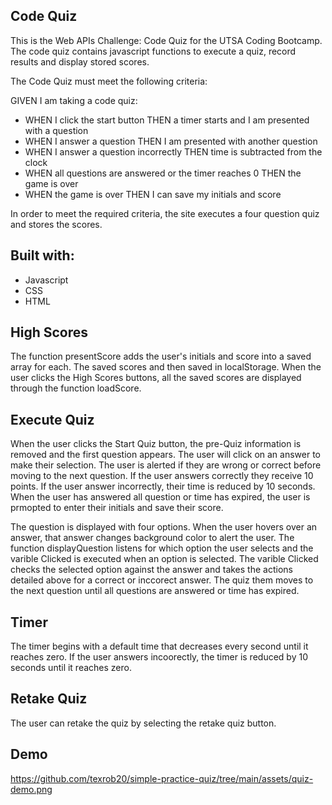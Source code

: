 ## Code Quiz
This is the Web APIs Challenge: Code Quiz for the UTSA Coding Bootcamp.  The code quiz contains javascript functions to execute a quiz, record results and display stored scores.

The Code Quiz must meet the following criteria:

GIVEN I am taking a code quiz:

- WHEN I click the start button THEN a timer starts and I am presented with a question
- WHEN I answer a question THEN I am presented with another question
- WHEN I answer a question incorrectly THEN time is subtracted from the clock
- WHEN all questions are answered or the timer reaches 0 THEN the game is over
- WHEN the game is over THEN I can save my initials and score

In order to meet the required criteria, the site executes a four question quiz and stores the scores.

## Built with:
- Javascript
- CSS
- HTML

## High Scores
The function presentScore adds the user's initials and score into a saved array for each.  The saved scores and then saved in localStorage.  When the user clicks the High Scores buttons, all the saved scores are displayed through the function loadScore.

## Execute Quiz
When the user clicks the Start Quiz button, the pre-Quiz information is removed and the first question appears.  The user will click on an answer to make their selection.  The user is alerted if they are wrong or correct before moving to the next question.  If the user answers correctly they receive 10 points.  If the user answer incorrectly, their time is reduced by 10 seconds.  When the user has answered all question or time has expired, the user is prmopted to enter their initials and save their score.

The question is displayed with four options.  When the user hovers over an answer, that answer changes background color to alert the user.  The function displayQuestion listens for which option the user selects and the varible Clicked is executed when an option is selected.  The varible Clicked checks the selected option against the answer and takes the actions detailed above for a correct or inccorect answer.  The quiz them moves to the next question until all questions are answered or time has expired.

## Timer
The timer begins with a default time that decreases every second until it reaches zero.  If the user answers incoorectly, the timer is reduced by 10 seconds until it reaches zero.

## Retake Quiz
The user can retake the quiz by selecting the retake quiz button.

## Demo
https://github.com/texrob20/simple-practice-quiz/tree/main/assets/quiz-demo.png 

